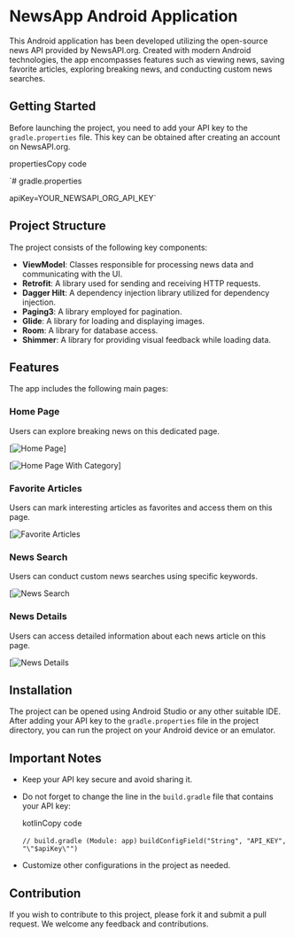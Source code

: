 # NewsApp Android Application

This Android application has been developed utilizing the open-source news API provided by
NewsAPI.org. Created with modern Android technologies, the app encompasses features such as viewing
news, saving favorite articles, exploring breaking news, and conducting custom news searches.

## Getting Started

Before launching the project, you need to add your API key to the `gradle.properties` file. This key
can be obtained after creating an account on NewsAPI.org.

propertiesCopy code

`# gradle.properties

apiKey=YOUR_NEWSAPI_ORG_API_KEY`

## Project Structure

The project consists of the following key components:

- **ViewModel**: Classes responsible for processing news data and communicating with the UI.
- **Retrofit**: A library used for sending and receiving HTTP requests.
- **Dagger Hilt**: A dependency injection library utilized for dependency injection.
- **Paging3**: A library employed for pagination.
- **Glide**: A library for loading and displaying images.
- **Room**: A library for database access.
- **Shimmer**: A library for providing visual feedback while loading data.

## Features

The app includes the following main pages:

### Home Page

Users can explore breaking news on this dedicated page.

[![Home Page](./screenshots/home_page.png)]

[![Home Page With Category](./screenshots/home_page2.png)]

### Favorite Articles

Users can mark interesting articles as favorites and access them on this page.

[![Favorite Articles](./screenshots/favorites.png)

### News Search

Users can conduct custom news searches using specific keywords.

[![News Search](./screenshots/search.png)

### News Details

Users can access detailed information about each news article on this page.

[![News Details](./screenshots/detail.png)

## Installation

The project can be opened using Android Studio or any other suitable IDE. After adding your API key
to the `gradle.properties` file in the project directory, you can run the project on your Android
device or an emulator.

## Important Notes

- Keep your API key secure and avoid sharing it.

- Do not forget to change the line in the `build.gradle` file that contains your API key:

  kotlinCopy code

  `// build.gradle (Module: app)`
  `buildConfigField("String", "API_KEY", "\"$apiKey\"")`

- Customize other configurations in the project as needed.

## Contribution

If you wish to contribute to this project, please fork it and submit a pull request. We welcome any
feedback and contributions.
